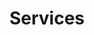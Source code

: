 ---
templateKey: 'service-page'
path: /services
title: Services
image: /img/service-page-background.jpeg
caption: THE ONE STOP BEAUTY HEAVEN FOR ALL YOUR GLAMOUR SERVICES
heading: Services We Provide
services:
    item1: Manicures
    item2: Pedicures
    item3: Nail Bar
    item4: Waxing
    item5: Make Up Services
    item6: Jelly Spa Bath
    item7: Hair Studio
    item8: Massage Services
    item9: Threading
serviceone:
    image1:
        alt: Manicure picture
        image: /img/manicure.jpeg
    type1: SPA Manicure
    text1: > 
        This is a pampering, rejuvernating and relaxing clean up of dead skins, dirt, scrub and hand mask. Much needed massage and polish. Your hands will thank you later. (35-40 mins)
    price1:
        female: $200.00
        male: $250.00
    type2: Classic Manicure
    text2: > 
        This is an express clean up of dead skins around the nail beds, exfoliation and a polish. Perfect for touch up to have your hands looking new.
    price2:
        female: $150.00
        male: $200.00
    extra:
        name: Additional
        add1: Paraffin
        price1: $75.00
        add2: Gel Polish
        price2: $75.00
        add3: Painted Frech Tips
        price3: $25.00
        add4: Painted Frech Ombre
        price4: $30.00
        add5: Glitter Polish or (Accent Nail)
        price5: $10.00 per Nail
        add6: Nail Art
        price6: $20.00 per Nail
        add7: Gems
        price7: $10.00 per Nail
        add8: Chrome
        price8_1: $10.00 per Nail
        price8_2: $50.00 entire Hands
        add9: Foil
        price9_1: $10.00 per Nail
        price9_2: $50.00 entire Hands
        add10: Gel Top Coat
        price10: $35.00
servicetwo:
    image1:
        alt: Pedicure picture
        image: /img/pedicure.jpeg
servicethree:
    image1:
        alt: Nail Bar picture
        image: /img/manicure.jpeg
servicefour:
    image1:
        alt: Waxing picture
        image: /img/pedicure.jpeg
servicefive:
    image1:
        alt: Make Up Services picture
        image: /img/manicure.jpeg
servicesix:
    image1:
        alt: Jelly Spa Bath picture
        image: /img/pedicure.jpeg
serviceseven:
    image1:
        alt: Hair Studio picture
        image: /img/manicure.jpeg
serviceeight:
    image1:
        alt: Make Up Services picture
        image: /img/pedicure.jpeg
servicenine:
    image1:
        alt: Threading picture
        image: /img/manicure.jpeg
---
